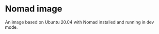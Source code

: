 Nomad image
===========

An image based on Ubuntu 20.04 with Nomad installed and running in dev mode.
